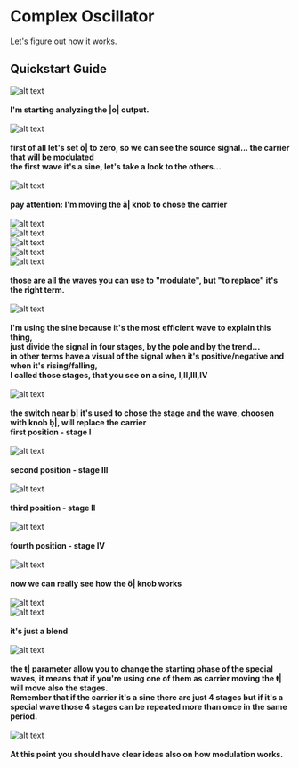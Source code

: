 # Complex Oscillator

Let's figure out how it works.

## Quickstart Guide

![alt text](img/1.png)<br><br>
<b>I'm starting analyzing the |o| output.</b><br> <br>
![alt text](img/2.png)<br><br>
<b>first of all let's set ö| to zero, so we can see the source signal... the carrier that will be modulated<br>
the first wave it's a sine, let's take a look to the others...</b><br><br>
![alt text](img/3.png)<br><br>
<b>pay attention: I'm moving the ã| knob to chose the carrier</b><br><br>
![alt text](img/4.png)<br>
![alt text](img/5.png)<br>
![alt text](img/6.png)<br>
![alt text](img/7.png)<br>
![alt text](img/8.png)<br><br>
<b>those are all the waves you can use to "modulate", but "to replace" it's the right term.</b><br><br>
![alt text](img/9.png)<br><br>
<b>I'm using the sine because it's the most efficient wave to explain this thing,<br>
just divide the signal in four stages, by the pole and by the trend...<br>
in other terms have a visual of the signal when it's positive/negative and when it's rising/falling,<br>
I called those stages, that you see on a sine, I,II,III,IV</b><br><br>
![alt text](img/10.png)<br><br>
<b>the switch near ḅ| it's used to chose the stage and the wave, choosen with knob ḅ|, will replace the carrier<br>
first position - stage I</b><br><br>
![alt text](img/11.png)<br><br>
<b>second position - stage III</b><br><br>
![alt text](img/12.png)<br><br>
<b>third position - stage II</b><br><br>
![alt text](img/13.png)<br><br>
<b>fourth position - stage IV</b><br><br>
![alt text](img/14.png)<br><br>
<b>now we can really see how the ö| knob works</b><br><br>
![alt text](img/15.png)<br>
![alt text](img/16.png)<br><br>
<b>it's just a blend</b><br><br>
![alt text](img/theta.gif)<br><br>
<b>the ŧ| parameter allow you to change the starting phase of the special waves, it means that if you're using one of them as carrier moving the ŧ| will move also the stages.<br>
Remember that if the carrier it's a sine there are just 4 stages but if it's a special wave those 4 stages can be repeated more than once in the same period.</b><br><br>
![alt text](../../img/comenu.png)<br><br>
<b>At this point you should have clear ideas also on how modulation works.</b>

